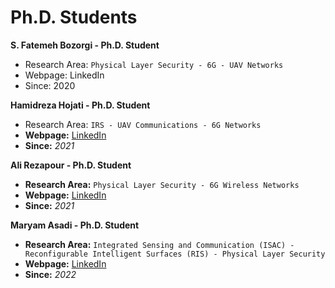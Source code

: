 # **Ph.D. Students**

**S. Fatemeh Bozorgi - Ph.D. Student**
- Research Area: ``` Physical Layer Security - 6G - UAV Networks ```
- Webpage: LinkedIn
- Since: 2020

**Hamidreza Hojati - Ph.D. Student**
- Research Area: ```IRS - UAV Communications - 6G Networks```
- **Webpage:** [LinkedIn](https://www.linkedin.com/in/hamidreza-hojjati-a992641b1)
- **Since:** *2021*

**Ali Rezapour - Ph.D. Student**
- **Research Area:** ```Physical Layer Security - 6G Wireless Networks```
- **Webpage:** [LinkedIn](http://www.linkedin.com/in/ali-rezapour)
- **Since:** *2021*

**Maryam Asadi - Ph.D. Student**
- **Research Area:** ```Integrated Sensing and Communication (ISAC) - Reconfigurable Intelligent Surfaces (RIS) - Physical Layer Security```
- **Webpage:** [LinkedIn](https://www.linkedin.com/in/maryam-asadi-38665923a)
- **Since:** *2022*
